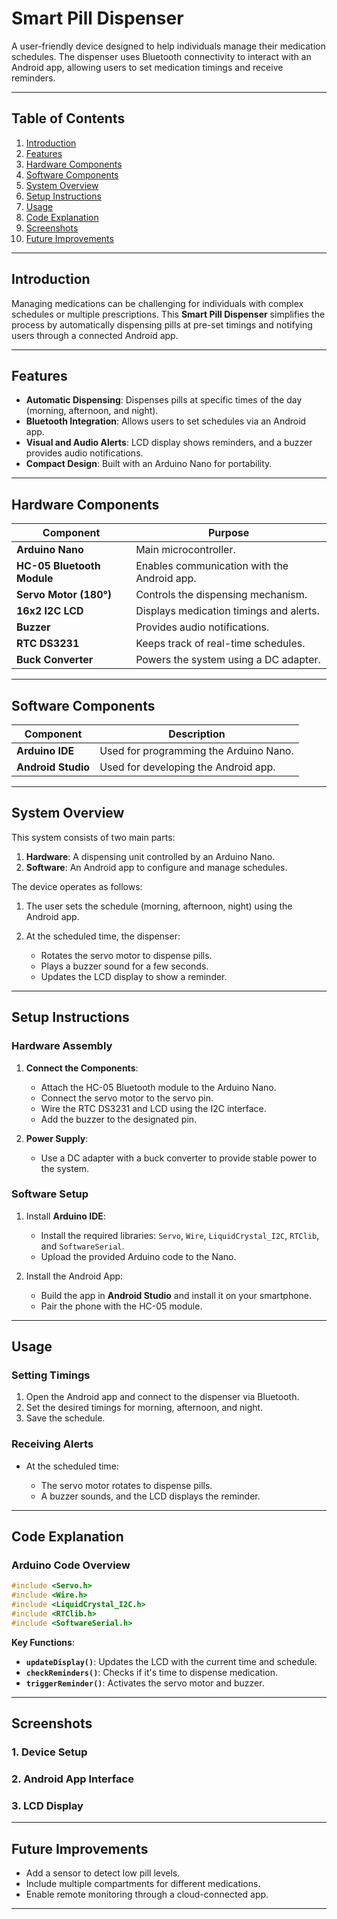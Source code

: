 # Smart Pill Dispenser

A user-friendly device designed to help individuals manage their medication schedules. The dispenser uses Bluetooth connectivity to interact with an Android app, allowing users to set medication timings and receive reminders.

---

## Table of Contents

1. [Introduction](#introduction)
2. [Features](#features)
3. [Hardware Components](#hardware-components)
4. [Software Components](#software-components)
5. [System Overview](#system-overview)
6. [Setup Instructions](#setup-instructions)
7. [Usage](#usage)
8. [Code Explanation](#code-explanation)
9. [Screenshots](#screenshots)
10. [Future Improvements](#future-improvements)

---

## Introduction

Managing medications can be challenging for individuals with complex schedules or multiple prescriptions. This **Smart Pill Dispenser** simplifies the process by automatically dispensing pills at pre-set timings and notifying users through a connected Android app.

---

## Features

* **Automatic Dispensing**: Dispenses pills at specific times of the day (morning, afternoon, and night).
* **Bluetooth Integration**: Allows users to set schedules via an Android app.
* **Visual and Audio Alerts**: LCD display shows reminders, and a buzzer provides audio notifications.
* **Compact Design**: Built with an Arduino Nano for portability.

---

## Hardware Components

| Component                  | Purpose                                     |
| -------------------------- | ------------------------------------------- |
| **Arduino Nano**           | Main microcontroller.                       |
| **HC-05 Bluetooth Module** | Enables communication with the Android app. |
| **Servo Motor (180°)**     | Controls the dispensing mechanism.          |
| **16x2 I2C LCD**           | Displays medication timings and alerts.     |
| **Buzzer**                 | Provides audio notifications.               |
| **RTC DS3231**             | Keeps track of real-time schedules.         |
| **Buck Converter**         | Powers the system using a DC adapter.       |

---

## Software Components

| Component          | Description                            |
| ------------------ | -------------------------------------- |
| **Arduino IDE**    | Used for programming the Arduino Nano. |
| **Android Studio** | Used for developing the Android app.   |

---

## System Overview

This system consists of two main parts:

1. **Hardware**: A dispensing unit controlled by an Arduino Nano.
2. **Software**: An Android app to configure and manage schedules.

The device operates as follows:

1. The user sets the schedule (morning, afternoon, night) using the Android app.
2. At the scheduled time, the dispenser:

   * Rotates the servo motor to dispense pills.
   * Plays a buzzer sound for a few seconds.
   * Updates the LCD display to show a reminder.

---

## Setup Instructions

### Hardware Assembly

1. **Connect the Components**:

   * Attach the HC-05 Bluetooth module to the Arduino Nano.
   * Connect the servo motor to the servo pin.
   * Wire the RTC DS3231 and LCD using the I2C interface.
   * Add the buzzer to the designated pin.

2. **Power Supply**:

   * Use a DC adapter with a buck converter to provide stable power to the system.

### Software Setup

1. Install **Arduino IDE**:

   * Install the required libraries: `Servo`, `Wire`, `LiquidCrystal_I2C`, `RTClib`, and `SoftwareSerial`.
   * Upload the provided Arduino code to the Nano.

2. Install the Android App:

   * Build the app in **Android Studio** and install it on your smartphone.
   * Pair the phone with the HC-05 module.

---

## Usage

### Setting Timings

1. Open the Android app and connect to the dispenser via Bluetooth.
2. Set the desired timings for morning, afternoon, and night.
3. Save the schedule.

### Receiving Alerts

* At the scheduled time:

  * The servo motor rotates to dispense pills.
  * A buzzer sounds, and the LCD displays the reminder.

---

## Code Explanation

### Arduino Code Overview

```cpp
#include <Servo.h>
#include <Wire.h>
#include <LiquidCrystal_I2C.h>
#include <RTClib.h>
#include <SoftwareSerial.h>
```
**Key Functions**:

* **`updateDisplay()`**: Updates the LCD with the current time and schedule.
* **`checkReminders()`**: Checks if it's time to dispense medication.
* **`triggerReminder()`**: Activates the servo motor and buzzer.

---

## Screenshots

### 1. Device Setup



### 2. Android App Interface



### 3. LCD Display



---

## Future Improvements

* Add a sensor to detect low pill levels.
* Include multiple compartments for different medications.
* Enable remote monitoring through a cloud-connected app.

---
